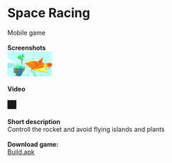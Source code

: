 # Space Racing
Mobile game <br ><br >
**Screenshots** <br >
<img src="1.png" width= "100">
<br ><br >
**Video**<br ><br >
<a href="https://www.youtube.com/watch?v=iOX7Q7GerOU" target="_blank"><img src="https://img.youtube.com/vi/iOX7Q7GerOU/maxresdefault.jpg" 
alt="" width="150" border="10" /></a>
<br ><br >
**Short description**<br >
Controll the rocket and avoid flying islands and plants
<br ><br >
**Download game:**<br >
[Build.apk](1.apk)
